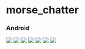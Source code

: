 # morse_chatter


### Android
![](https://github.com/chirag-goel360/MorseChatterApp/blob/main/android1.jpg)
![](https://github.com/chirag-goel360/MorseChatterApp/blob/main/android2.jpg)
![](https://github.com/chirag-goel360/MorseChatterApp/blob/main/android3.jpg)
![](https://github.com/chirag-goel360/MorseChatterApp/blob/main/android4.jpg)
![](https://github.com/chirag-goel360/MorseChatterApp/blob/main/android5.jpg)
![](https://github.com/chirag-goel360/MorseChatterApp/blob/main/android6.jpg)
![](https://github.com/chirag-goel360/MorseChatterApp/blob/main/android7.jpg)
